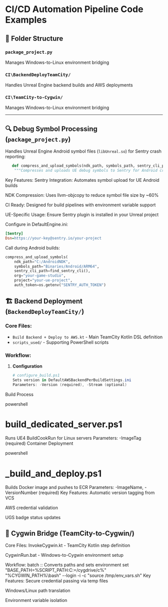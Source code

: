 # CI/CD Automation Pipeline Code Examples

## 📂 Folder Structure

### `package_project.py`  
Manages Windows-to-Linux environment bridging

### `CI\BackendDeployTeamCity/`
Handles Unreal Engine backend builds and AWS deployments

### `CI\TeamCity-to-Cygwin/`  
Manages Windows-to-Linux environment bridging

---
## 🔍 Debug Symbol Processing (`package_project.py`)
Handles Unreal Engine Android symbol files (`libUnreal.so`) for Sentry crash reporting:


```python
   def compress_and_upload_symbols(ndk_path, symbols_path, sentry_cli_path, org, project, auth_token):
    """Compresses and uploads UE debug symbols to Sentry for Android crash reporting"""
```
Key Features:
Sentry Integration: Automates symbol upload for UE Android builds  

NDK Compression: Uses llvm-objcopy to reduce symbol file size by ~60%

CI Ready: Designed for build pipelines with environment variable support

UE-Specific Usage:
Ensure Sentry plugin is installed in your Unreal project

Configure in DefaultEngine.ini:

```ini
[Sentry]
Dsn=https://your-key@sentry.io/your-project
```
Call during Android builds:

```python
compress_and_upload_symbols(
    ndk_path="C:/AndroidNDK",
    symbols_path="Binaries/Android/ARM64",
    sentry_cli_path=find_sentry_cli(),
    org="your-game-studio",
    project="your-ue-project",
    auth_token=os.getenv("SENTRY_AUTH_TOKEN")
```
## 🏗 Backend Deployment (`BackendDeployTeamCity/`)

### Core Files:
- `Build Backend + Deploy to AWS.kt` - Main TeamCity Kotlin DSL definition
- `scripts_used/` - Supporting PowerShell scripts

### Workflow:

1. **Configuration**
   ```powershell
   # configure_build.ps1
   Sets version in DefaultAWSBackendPerBuildSettings.ini
   Parameters: -Version (required), -Stream (optional)
Build Process

powershell
# build_dedicated_server.ps1
Runs UE4 BuildCookRun for Linux servers
Parameters: -ImageTag (required)
Container Deployment

powershell
# _build_and_deploy.ps1
Builds Docker image and pushes to ECR
Parameters: -ImageName, -VersionNumber (required)
Key Features:
Automatic version tagging from VCS

AWS credential validation

UGS badge status updates

## 🌉 Cygwin Bridge (TeamCity-to-Cygwin/)
Core Files:
InvokeCygwin.kt - TeamCity Kotlin step definition

CygwinRun.bat - Windows-to-Cygwin environment setup

Workflow:
batch
:: Converts paths and sets environment
set "BASE_PATH=%SCRIPT_PATH:C:=/cygdrive/c%"
"%CYGWIN_PATH%\bash" --login -i -c "source /tmp/env_vars.sh"
Key Features:
Secure credential passing via temp files

Windows/Linux path translation

Environment variable isolation
